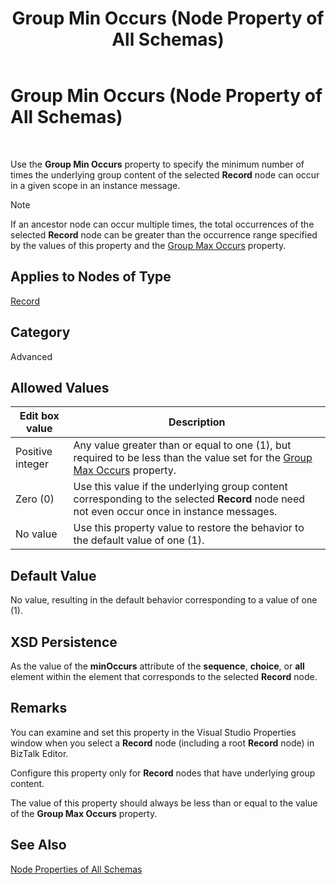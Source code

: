 ﻿---
title: Group Min Occurs (Node Property of All Schemas)
TOCTitle: Group Min Occurs (Node Property of All Schemas)
ms:assetid: 462d442d-2a16-4c57-9f4e-b6330f827acb
ms:mtpsurl: https://msdn.microsoft.com/library/Aa559873(v=BTS.80)
ms:contentKeyID: 51527729
ms.date: 08/30/2017
mtps_version: v=BTS.80
---

# Group Min Occurs (Node Property of All Schemas)

 

Use the **Group Min Occurs** property to specify the minimum number of times the underlying group content of the selected **Record** node can occur in a given scope in an instance message.


> [!NOTE]
> <P>If an ancestor node can occur multiple times, the total occurrences of the selected <STRONG>Record</STRONG> node can be greater than the occurrence range specified by the values of this property and the <A href="group-max-occurs-node-property-of-all-schemas.md">Group Max Occurs</A> property.</P>



## Applies to Nodes of Type

[Record](record-node-properties.md)

## Category

Advanced

## Allowed Values

<table>
<thead>
<tr class="header">
<th>Edit box value</th>
<th>Description</th>
</tr>
</thead>
<tbody>
<tr class="odd">
<td>Positive integer</td>
<td>Any value greater than or equal to one (1), but required to be less than the value set for the <a href="group-max-occurs-node-property-of-all-schemas.md">Group Max Occurs</a> property.</td>
</tr>
<tr class="even">
<td>Zero (0)</td>
<td>Use this value if the underlying group content corresponding to the selected <strong>Record</strong> node need not even occur once in instance messages.</td>
</tr>
<tr class="odd">
<td>No value</td>
<td>Use this property value to restore the behavior to the default value of one (1).</td>
</tr>
</tbody>
</table>


## Default Value

No value, resulting in the default behavior corresponding to a value of one (1).

## XSD Persistence

As the value of the **minOccurs** attribute of the **sequence**, **choice**, or **all** element within the element that corresponds to the selected **Record** node.

## Remarks

You can examine and set this property in the Visual Studio Properties window when you select a **Record** node (including a root **Record** node) in BizTalk Editor.

Configure this property only for **Record** nodes that have underlying group content.

The value of this property should always be less than or equal to the value of the **Group Max Occurs** property.

## See Also

[Node Properties of All Schemas](node-properties-of-all-schemas.md)

